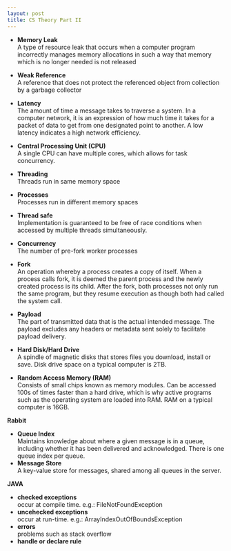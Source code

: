 ```yaml
---
layout: post
title: CS Theory Part II
---
```



* **Memory Leak**  
A type of resource leak that occurs when a computer program incorrectly manages memory allocations in such a way that memory which is no longer needed is not released
* **Weak Reference**  
A reference that does not protect the referenced object from collection by a garbage collector

* **Latency**  
The amount of time a message takes to traverse a system.  In a computer network, it is an expression of how much time it takes for a packet of data to get from one designated point to another.  A low latency indicates a high network efficiency.

* **Central Processing Unit (CPU)**     
A single CPU can have multiple cores, which allows for task concurrency.
* **Threading**  
Threads run in same memory space
* **Processes**  
Processes run in different memory spaces
* **Thread safe**  
Implementation is guaranteed to be free of race conditions when accessed by multiple threads simultaneously.
* **Concurrency**  
The number of pre-fork worker processes
* **Fork**  
An operation whereby a process creates a copy of itself. When a process calls fork, it is deemed the parent process and the newly created process is its child. After the fork, both processes not only run the same program, but they resume execution as though both had called the system call.
* **Payload**  
The part of transmitted data that is the actual intended message. The payload excludes any headers or metadata sent solely to facilitate payload delivery.

* **Hard Disk/Hard Drive**  
A spindle of magnetic disks that stores files you download, install or save.  Disk drive space on a typical computer is 2TB.  
* **Random Access Memory (RAM)**  
Consists of small chips known as memory modules.  Can be accessed 100s of times faster than a hard drive, which is why active programs such as the operating system are loaded into RAM.  RAM on a typical computer is 16GB.  

**Rabbit**
* **Queue Index**   
Maintains knowledge about where a given message is in a queue, including whether it has been delivered and acknowledged.  There is one queue index per queue.  
* **Message Store**  
A key-value store for messages, shared among all queues in the server.  

**JAVA**
* **checked exceptions**  
occur at compile time.  e.g.: FileNotFoundException
* **uncehecked exceptions**  
occur at run-time.  e.g.: ArrayIndexOutOfBoundsException
* **errors**  
problems such as stack overflow
* **handle or declare rule**  
